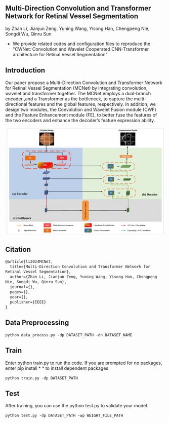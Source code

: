 ## Multi-Direction Convolution and Transformer Network for Retinal Vessel Segmentation

by Zhan Li, Jianjun Zeng, Yuning Wang, Yisong Han, Chengpeng Nie, Songdi Wu, Qinru Sun


* We provide related codes and configuration files to reproduce the "CWNet: Convolution and Wavelet Cooperated CNN-Transformer architecture for Retinal Vessel Segmentation"

## Introduction
Our paper propose a Multi-Direction Convolution and Transformer Network for Retinal Vessel Segmentation (MCNet) by integrating convolution, wavelet and transformer together. The
MCNet employs a dual-branch encoder ,and a Transformer as the bottleneck, to capture the
multi-directional features and the global features, respectively.
In addition, we design two modules, the Convolution and
Wavelet Fusion module (CWF) and the Feature Enhancement
module (FE), to better fuse the features of the two encoders
and enhance the decoder’s feature expression ability.

<div align="center">
  <img src="figures/framework.png" width="1000" />
</div>


## Citation
```
@article{li2024MCNet,
  title={Multi-Direction Convolution and Transformer Network for Retinal Vessel Segmentation},
  author={Zhan Li, Jianjun Zeng, Yuning Wang, Yisong Han, Chengpeng Nie, Songdi Wu, Qinru Sun},
  journal={},
  pages={},
  year={},
  publisher={IEEE}
}
```

## Data Preprocessing
```
python data_process.py -dp DATASET_PATH -dn DATASET_NAME
```

## Train
Enter python train.py to run the code. If you are prompted for no packages, enter pip install * * to install dependent packages
```
python train.py -dp DATASET_PATH
```

## Test
After training, you can use the python test.py to validate your model.
```
python test.py -dp DATASET_PATH -wp WEIGHT_FILE_PATH
```

